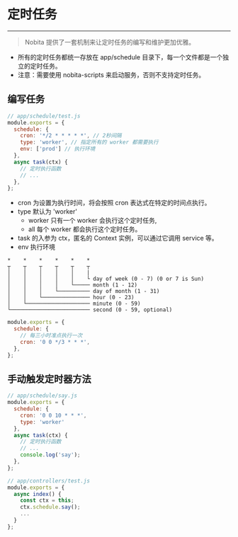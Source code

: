 # 定时任务
---

> Nobita 提供了一套机制来让定时任务的编写和维护更加优雅。

- 所有的定时任务都统一存放在 app/schedule 目录下，每一个文件都是一个独立的定时任务。
- 注意：需要使用 nobita-scripts 来启动服务，否则不支持定时任务。

## 编写任务
```js
// app/schedule/test.js
module.exports = {
  schedule: {
    cron: '*/2 * * * * *', // 2秒间隔
    type: 'worker', // 指定所有的 worker 都需要执行
    env: ['prod'] // 执行环境
  },
  async task(ctx) {
    // 定时执行函数
    // ...
  },
};
```

- cron 为设置为执行时间，将会按照 cron 表达式在特定的时间点执行。
- type 默认为 'worker' 
  - worker 只有一个 worker 会执行这个定时任务,
  - all 每个 worker 都会执行这个定时任务。
- task 的入参为 ctx，匿名的 Context 实例，可以通过它调用 service 等。
- env 执行环境


```
*    *    *    *    *    *
┬    ┬    ┬    ┬    ┬    ┬
│    │    │    │    │    |
│    │    │    │    │    └ day of week (0 - 7) (0 or 7 is Sun)
│    │    │    │    └───── month (1 - 12)
│    │    │    └────────── day of month (1 - 31)
│    │    └─────────────── hour (0 - 23)
│    └──────────────────── minute (0 - 59)
└───────────────────────── second (0 - 59, optional)
```

```js
module.exports = {
  schedule: {
    // 每三小时准点执行一次
    cron: '0 0 */3 * * *',
  },
};
```

## 手动触发定时器方法
```js
// app/schedule/say.js
module.exports = {
  schedule: {
    cron: '0 0 10 * * *', 
    type: 'worker'
  },
  async task(ctx) {
    // 定时执行函数
    // ...
    console.log('say');
  },
};

```

```js
// app/controllers/test.js
module.exports = {
  async index() {
    const ctx = this;
    ctx.schedule.say();
    ...
  }
};

```